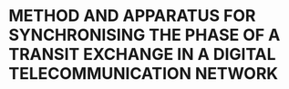 # METHOD AND APPARATUS FOR SYNCHRONISING THE PHASE OF A TRANSIT EXCHANGE IN A DIGITAL TELECOMMUNICATION NETWORK